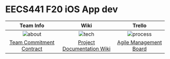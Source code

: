 # EECS441 F20 iOS App dev

|  Team Info |  Wiki |  Trello   |
|:----------:|:-----:|:--------:|
|![about]|![tech]|![process]|
|[Team Commitment Contract][about_page]|[Project Documentation Wiki][tech_page]|[Agile Management Board][process_page]|

[about]: https://github.com/UM-EECS-441/labs/blob/master/docs/img/admin/team.png "Team Info"
<!-- [setup]: https://github.com/CAEN/michigan-covid19-check/blob/dev/public/tools.png "Setup and Install" -->
[tech]: https://github.com/UM-EECS-441/labs/blob/master/docs/img/admin/wiki.png "Wiki"
[process]: https://github.com/UM-EECS-441/labs/blob/master/docs/img/admin/board.png "Board"
[about_page]: https://
<!-- [setup_page]: https://github.com/CAEN/michigan-covid19-check/wiki/Setup-and-Install) -->
[tech_page]: https://github.com/UM-EECS-441/iosappdev/wiki
[process_page]: https://trello.com/b/S3gcNGCI/ios-app-dev
